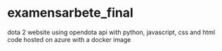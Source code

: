 # examensarbete_final
dota 2 website using opendota api with python, javascript, css and html code hosted on azure with a docker image
